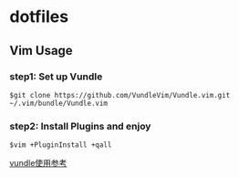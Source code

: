 # dotfiles
## Vim Usage
### step1: Set up Vundle

    $git clone https://github.com/VundleVim/Vundle.vim.git ~/.vim/bundle/Vundle.vim

### step2: Install Plugins and enjoy

    $vim +PluginInstall +qall

[vundle使用参考](https://github.com/VundleVim/Vundle.vim)
